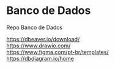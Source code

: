 # Banco de Dados
Repo Banco de Dados

https://dbeaver.io/download/
<br>https://www.drawio.com/
<br>https://www.figma.com/pt-br/templates/
<br>https://dbdiagram.io/home
